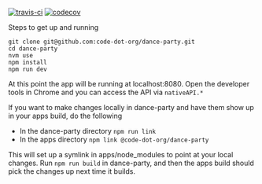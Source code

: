 [![travis-ci](https://travis-ci.org/code-dot-org/dance-party.svg?branch=master)](https://travis-ci.org/code-dot-org/dance-party/builds)
[![codecov](https://codecov.io/gh/code-dot-org/dance-party/branch/master/graph/badge.svg)](https://codecov.io/gh/code-dot-org/dance-party)

Steps to get up and running
```
git clone git@github.com:code-dot-org/dance-party.git
cd dance-party
nvm use
npm install
npm run dev
```

At this point the app will be running at localhost:8080. Open the developer tools in Chrome and you can access the API via `nativeAPI.*`

If you want to make changes locally in dance-party and have them show up in your apps build, do the following
- In the dance-party directory `npm run link`
- In the apps directory `npm link @code-dot-org/dance-party`

This will set up a symlink in apps/node_modules to point at your local changes. Run `npm run build` in dance-party, and then the apps build should pick the changes up next time it builds.
